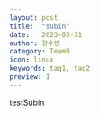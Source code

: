 ```yaml
---
layout: post
title:  "subin"
date:   2023-03-31
author: 장수빈
category: TeamB
icon: linux
keywords: tag1, tag2
preview: 1
---
```


testSubin
